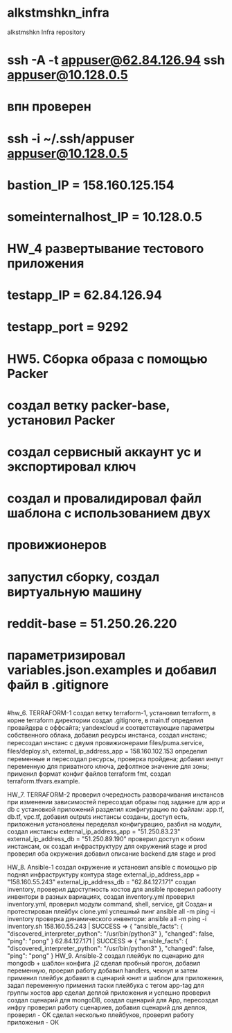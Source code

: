 # alkstmshkn_infra
alkstmshkn Infra repository

# ssh -A -t appuser@62.84.126.94 ssh appuser@10.128.0.5

# впн проверен
# ssh -i ~/.ssh/appuser appuser@10.128.0.5

# bastion_IP = 158.160.125.154
# someinternalhost_IP = 10.128.0.5

# HW_4 развертывание тестового приложения

# testapp_IP = 62.84.126.94
# testapp_port = 9292

# HW5. Сборка образа с помощью Packer
# создал ветку packer-base, установил Packer
# создал сервисный аккаунт yc и экспортировал ключ
# создал и провалидировал файл шаблона с использованием двух
#  провижионеров
# запустил сборку, создал виртуальную машину
# reddit-base = 51.250.26.220
# параметризировал variables.json.examples и добавил файл в .gitignore
#
#hw_6. TERRAFORM-1
создал ветку terraform-1, установил terraform, в корне terraform
директории создал  .gitignore, в main.tf определил провайдера с оффсайта;
yandexcloud и соответствующие параметры собственного облака, добавил
ресурсы инстанса, создал инстанс;
пересоздал инстанс с двумя провижионерами ﬁles/puma.service, ﬁles/deploy.sh,
external_ip_address_app = 158.160.102.153
определил переменные и пересоздал ресурсы, проверка пройдена;
добавил инпут переменную для приватного ключа, дефолтное значение для зоны;
применил формат конфиг файлов terraform fmt, создал terraform.tfvars.example.

HW_7. TERRAFORM-2
проверил очередность разворачивания инстансов при изменении зависимостей
пересоздал образы под задание для app и db с установкой приложений
разделил конфигурацию по файлам: app.tf, db.tf, vpc.tf, добавил outputs
инстансы созданы, доступ есть, приложения установлены
переделал конфигурацию, разбил на модули, создал инстансы
external_ip_address_app = "51.250.83.23"
external_ip_address_db = "51.250.89.190"
проверил доступ к обоим инстансам, ок
создал инфраструктуру для окружений stage и prod
проверил оба окружения
добавил описание backend для stage и prod

HW_8. Ansible-1
создал окружение и установил ansible с помощью pip
поднял инфраструктуру контура stage
external_ip_address_app = "158.160.55.243"
external_ip_address_db = "62.84.127.171"
создал inventory, проверил ддоступность хостов для ansible
проверил рабооту инвентори в разных вариациях, создал inventory.yml
проверил inventory.yml, проверил модули command, shell, service, git
Создан и протестирован плейбук clone.yml
успешный пинг ansible all -m ping -i inventory
проверка динамического инвентори: ansible all -m ping -i inventory.sh
158.160.55.243 | SUCCESS => {
    "ansible_facts": {
        "discovered_interpreter_python": "/usr/bin/python3"
    },
    "changed": false,
    "ping": "pong"
}
62.84.127.171 | SUCCESS => {
    "ansible_facts": {
        "discovered_interpreter_python": "/usr/bin/python3"
    },
    "changed": false,
    "ping": "pong"
}
HW_9. Ansible-2
создал плейбук по сценарию для mongodb + шаблон конфига .j2
сделал пробный прогон, добавил переменную, проерил работу
добавил handlers, чекнул и затем применил плейбук
добавил в сценарий юнит и шаблон для приложения, задал переменную
применил таски плейбука с тегом app-tag для группы хостов app
сделал деплой приложения и успешно проверил
создал сценарий для mongoDB, создал сценарий для App, пересоздал инфру
проверил работу сценариев, добавил сценарий для деплоя, проверил - ОК
сделал несколько плейбуков, проверил работу приложения - ОК
